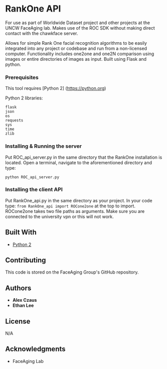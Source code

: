 # RankOne API



For use as part of Worldwide Dataset project and other projects at the UNCW FaceAging lab. Makes use of the ROC SDK without making
direct contact with the chawkface server.

Allows for simple Rank One facial recognition algorithms to be easily integrated into any project or codebase and run from a non-licensed computer. Functionality includes one2one and one2N comparison using images or entire directories of images as input. Built using Flask and python.


### Prerequisites

This tool requires [Python 2] (https://python.org)


Python 2  libraries:

```
flask
json
os
requests
sys
time
zlib
```

### Installing & Running the server

Put ROC_api_server.py in the same directory that the RankOne installation is located. Open a terminal, navigate to the aforementioned directory and type:
```
python ROC_api_server.py
```
### Installing the client API

Put RankOne_api.py in the same directory as your project. In your code type: `from RankOne_api import ROCone2one` at the top to import. 
ROCone2one takes two file paths as arguments. Make sure you are connected to the university vpn or this will not work.


## Built With

* [Python 2](http://python.org/)

## Contributing

This code is stored on the FaceAging Group's GitHub repository. 

## Authors

* **Alex Czaus**
* **Ethan Lee**

## License

N/A

## Acknowledgments

* FaceAging Lab

